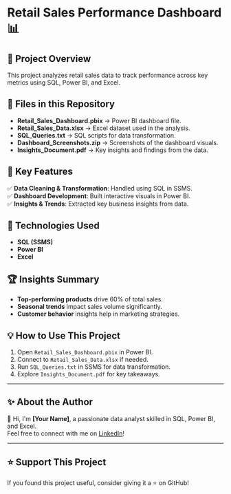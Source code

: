 # Retail Sales Performance Dashboard 📊

## 📌 Project Overview
This project analyzes retail sales data to track performance across key metrics using SQL, Power BI, and Excel.

## 📂 Files in this Repository
- **Retail_Sales_Dashboard.pbix** → Power BI dashboard file.
- **Retail_Sales_Data.xlsx** → Excel dataset used in the analysis.
- **SQL_Queries.txt** → SQL scripts for data transformation.
- **Dashboard_Screenshots.zip** → Screenshots of the dashboard visuals.
- **Insights_Document.pdf** → Key insights and findings from the data.

## 🔑 Key Features
✅ **Data Cleaning & Transformation**: Handled using SQL in SSMS.  
✅ **Dashboard Development**: Built interactive visuals in Power BI.  
✅ **Insights & Trends**: Extracted key business insights from data.  

## 🚀 Technologies Used
- **SQL (SSMS)**
- **Power BI**
- **Excel**

## 🏆 Insights Summary
- **Top-performing products** drive 60% of total sales.
- **Seasonal trends** impact sales volume significantly.
- **Customer behavior** insights help in marketing strategies.

## 💡 How to Use This Project
1. Open `Retail_Sales_Dashboard.pbix` in Power BI.
2. Connect to `Retail_Sales_Data.xlsx` if needed.
3. Run `SQL_Queries.txt` in SSMS for data transformation.
4. Explore `Insights_Document.pdf` for key takeaways.

---

## ✨ About the Author
👋 Hi, I'm **[Your Name]**, a passionate data analyst skilled in SQL, Power BI, and Excel.  
Feel free to connect with me on [LinkedIn](https://www.linkedin.com/)!

---

## ⭐ Support This Project
If you found this project useful, consider giving it a ⭐ on GitHub!  

